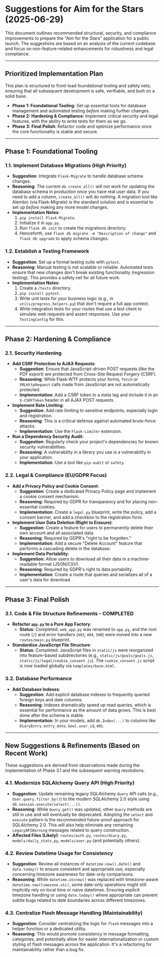 # Suggestions for Aim for the Stars (2025-06-29)

This document outlines recommended structural, security, and compliance improvements to prepare the "Aim for the Stars" application for a public launch. The suggestions are based on an analysis of the current codebase and focus on non-feature-related enhancements for robustness and legal compliance.

---

## Prioritized Implementation Plan

This plan is structured to front-load foundational tooling and safety nets, ensuring that all subsequent development is safe, verifiable, and built on a solid base.

-   **Phase 1: Foundational Tooling**: Set up essential tools for database management and automated testing *before* making further changes.
-   **Phase 2: Hardening & Compliance**: Implement critical security and legal features, with the ability to write tests for them as we go.
-   **Phase 3: Final Polish**: Refactor code and optimize performance once the core functionality is stable and secure.

---

## Phase 1: Foundational Tooling

### 1.1. Implement Database Migrations (High Priority)
- **Suggestion**: Integrate `Flask-Migrate` to handle database schema changes.
- **Reasoning**: The current `db.create_all()` will not work for updating the database schema in production once you have real user data. If you need to add a column, `create_all()` will do nothing. A migration tool like Alembic (via Flask-Migrate) is the standard solution and is essential to set up *before* making any more model changes.
- **Implementation Notes**:
    1.  `pip install Flask-Migrate`.
    2.  Initialize it in `app.py`.
    3.  Run `flask db init` to create the migrations directory.
    4.  Henceforth, use `flask db migrate -m "Description of change"` and `flask db upgrade` to apply schema changes.

### 1.2. Establish a Testing Framework
- **Suggestion**: Set up a formal testing suite with `pytest`.
- **Reasoning**: Manual testing is not scalable or reliable. Automated tests ensure that new changes don't break existing functionality (regression testing). This provides a safety net for all future work.
- **Implementation Notes**:
    1.  Create a `/tests` directory.
    2.  `pip install pytest`.
    3.  Write unit tests for your business logic (e.g., in `utils/progress_helpers.py`) that don't require a full app context.
    4.  Write integration tests for your routes that use a test client to simulate web requests and assert responses. Use your `TestingConfig` for this.

---

## Phase 2: Hardening & Compliance

### 2.1. Security Hardening
- **Add CSRF Protection to AJAX Requests**:
    - **Suggestion**: Ensure that JavaScript-driven POST requests (like the PDF export) are protected from Cross-Site Request Forgery (CSRF).
    - **Reasoning**: While Flask-WTF protects your forms, `fetch` or `XMLHttpRequest` calls made from JavaScript are not automatically protected.
    - **Implementation**: Add a CSRF token to a meta tag and include it in an `X-CSRFToken` header in all AJAX POST requests.
- **Implement Rate Limiting**:
    - **Suggestion**: Add rate limiting to sensitive endpoints, especially login and registration.
    - **Reasoning**: This is a critical defense against automated brute-force attacks.
    - **Implementation**: Use the `Flask-Limiter` extension.
- **Run a Dependency Security Audit**:
    - **Suggestion**: Regularly check your project's dependencies for known security vulnerabilities.
    - **Reasoning**: A vulnerability in a library you use is a vulnerability in your application.
    - **Implementation**: Use a tool like `pip-audit` or `safety`.

### 2.2. Legal & Compliance (EU/GDPR Focus)
- **Add a Privacy Policy and Cookie Consent**:
    - **Suggestion**: Create a dedicated Privacy Policy page and implement a cookie consent mechanism.
    - **Reasoning**: Required by GDPR for transparency and for placing non-essential cookies.
    - **Implementation**: Create a `legal.py` blueprint, write the policy, add a consent banner, and add a checkbox to the registration form.
- **Implement User Data Deletion (Right to Erasure)**:
    - **Suggestion**: Create a feature for users to permanently delete their own account and all associated data.
    - **Reasoning**: Required by GDPR's "right to be forgotten."
    - **Implementation**: Add a secure "Delete Account" feature that performs a cascading delete in the database.
- **Implement Data Portability**:
    - **Suggestion**: Allow users to download all their data in a machine-readable format (JSON/CSV).
    - **Reasoning**: Required by GDPR's right to data portability.
    - **Implementation**: Create a route that queries and serializes all of a user's data for download.

---

## Phase 3: Final Polish

### 3.1. Code & File Structure Refinements - **COMPLETED**
- **Refactor `app.py` to a Pure App Factory**:
    - **Status**: Completed. `web_app.py` was renamed to `app.py`, and the root route (`/`) and error handlers (`403`, `404`, `500`) were moved into a new `routes/main.py` blueprint.
- **Standardize JavaScript File Structure**:
    - **Status**: Completed. JavaScript files in `static/js` were reorganized into feature-based subdirectories (e.g., `static/js/goals/goals.js`, `static/js/legal/cookie_consent.js`). The `cookie_consent.js` script is now loaded globally via `templates/base.html`.

### 3.2. Database Performance
- **Add Database Indexes**:
    - **Suggestion**: Add explicit database indexes to frequently queried foreign keys and date columns.
    - **Reasoning**: Indexes dramatically speed up read queries, which is essential for performance as the amount of data grows. This is best done after the schema is stable.
    - **Implementation**: In your models, add `db.Index(...)` to columns like `DiaryEntry.entry_date`, `Goal.user_id`, etc.

---

## New Suggestions & Refinements (Based on Recent Work)

These suggestions are derived from observations made during the implementation of Phase 3.1 and the subsequent warning resolutions.

### 4.1. Modernize SQLAlchemy Query API (High Priority)
- **Suggestion**: Update remaining legacy SQLAlchemy `Query` API calls (e.g., `User.query.filter_by()`) to the modern SQLAlchemy 2.0 style using `db.session.execute(select(...))`.
- **Reasoning**: While `Query.get()` was updated, other `Query` methods are still in use and will eventually be deprecated. Adopting the `select` and `execute` pattern is the recommended future-proof approach for SQLAlchemy 2.0. This will also help eliminate any remaining `LegacyAPIWarning` messages related to query construction.
- **Affected Files (Likely)**: `routes/auth.py`, `routes/diary.py`, `models/daily_stats.py`, `models/user.py` (and potentially others).

### 4.2. Review Datetime Usage for Consistency
- **Suggestion**: Review all instances of `datetime.now().date()` and `date.today()` to ensure consistent and appropriate use, especially concerning timezone awareness for date-only comparisons.
- **Reasoning**: While `datetime.utcnow()` was replaced with timezone-aware `datetime.now(timezone.utc)`, some date-only operations might still implicitly rely on local time or naive datetimes. Ensuring explicit timezone handling or using `date.today()` where appropriate can prevent subtle bugs related to date boundaries across different timezones.

### 4.3. Centralize Flash Message Handling (Maintainability)
- **Suggestion**: Consider centralizing the logic for `flash` messages into a helper function or a dedicated utility.
- **Reasoning**: This would promote consistency in message formatting, categories, and potentially allow for easier internationalization or custom styling of flash messages across the application. It's a refactoring for maintainability rather than a bug fix.
